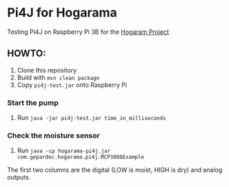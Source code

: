 # Pi4J for Hogarama

Testing Pi4J on Raspberry Pi 3B for the [Hogaram Project](https://github.com/Gepardec/Hogarama)

## HOWTO:

1. Clone this repository
2. Build with `mvn clean package`
3. Copy `pi4j-test.jar` onto Raspberry Pi

### Start the pump

1. Run `java -jar pi4j-test.jar time_in_milliseconds`


### Check the moisture sensor

1. Run `java -cp hogarama-pi4j.jar com.gepardec.hogarama.pi4j.MCP3008Example`

The first two columns are the digital (LOW is moist, HIGH is dry) and analog outputs.




